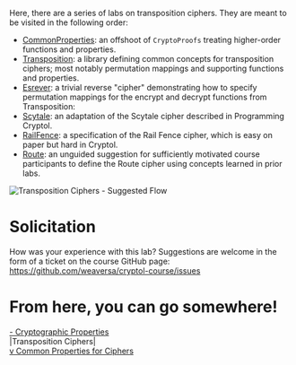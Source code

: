 Here, there are a series of labs on transposition ciphers. They are
meant to be visited in the following order:
* [CommonProperties](CommonProperties.md): an offshoot of `CryptoProofs` treating higher-order functions and properties.
* [Transposition](Transposition.md): a library defining common concepts for transposition ciphers; most notably permutation mappings and supporting functions and properties.
* [Esrever](Esrever.md): a trivial reverse "cipher" demonstrating how to specify permutation mappings for the encrypt and decrypt functions from Transposition:
* [Scytale](Scytale.md): an adaptation of the Scytale cipher described in Programming Cryptol.
* [RailFence](RailFence.md): a specification of the Rail Fence cipher, which is easy on paper but hard in Cryptol.
* [Route](Route.md): an unguided suggestion for sufficiently motivated course participants to define the Route cipher using concepts learned in prior labs.

<img class="center" src="https://raw.githubusercontent.com/weaversa/cryptol-course/tree/L4y3rC4k3/misc/TranspositionCiphers.gv.svg" alt="Transposition Ciphers - Suggested Flow">

# Solicitation

How was your experience with this lab? Suggestions are welcome in the
form of a ticket on the course GitHub page:
https://github.com/weaversa/cryptol-course/issues

# From here, you can go somewhere!

[- Cryptographic Properties](/labs/CryptoProofs/CryptoProofs.md) \
|Transposition Ciphers| \
[v Common Properties for Ciphers](/labs/Transposition/CommonProperties.md)
